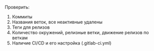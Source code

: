 Проверить:

1. Коммиты
2. Названия веток, все неактивные удалены
3. Теги для релизов
4. Количество окружений, релизные ветки, движение релизов по веткам
5. Наличие CI/CD и его настройка (.gitlab-ci.yml)